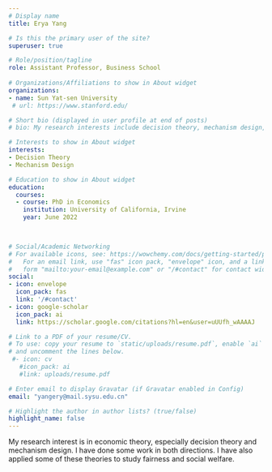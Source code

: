 ```yaml
---
# Display name
title: Erya Yang

# Is this the primary user of the site?
superuser: true

# Role/position/tagline
role: Assistant Professor, Business School
 
# Organizations/Affiliations to show in About widget
organizations:
- name: Sun Yat-sen University
 # url: https://www.stanford.edu/

# Short bio (displayed in user profile at end of posts)
# bio: My research interests include decision theory, mechanism design, and law and economics.

# Interests to show in About widget
interests:
- Decision Theory
- Mechanism Design

# Education to show in About widget
education:
  courses:
  - course: PhD in Economics
    institution: University of California, Irvine
    year: June 2022
  


# Social/Academic Networking
# For available icons, see: https://wowchemy.com/docs/getting-started/page-builder/#icons
#   For an email link, use "fas" icon pack, "envelope" icon, and a link in the
#   form "mailto:your-email@example.com" or "/#contact" for contact widget.
social:
- icon: envelope
  icon_pack: fas
  link: '/#contact'
- icon: google-scholar
  icon_pack: ai
  link: https://scholar.google.com/citations?hl=en&user=uUUfh_wAAAAJ

# Link to a PDF of your resume/CV.
# To use: copy your resume to `static/uploads/resume.pdf`, enable `ai` icons in `params.toml`, 
# and uncomment the lines below.
 #- icon: cv
   #icon_pack: ai
   #link: uploads/resume.pdf

# Enter email to display Gravatar (if Gravatar enabled in Config)
email: "yangery@mail.sysu.edu.cn"

# Highlight the author in author lists? (true/false)
highlight_name: false
---
```


My research interest is in economic theory, especially decision theory and  mechanism design. I have done some work in both directions. I  have also applied some of these theories to study fairness and social welfare. 
